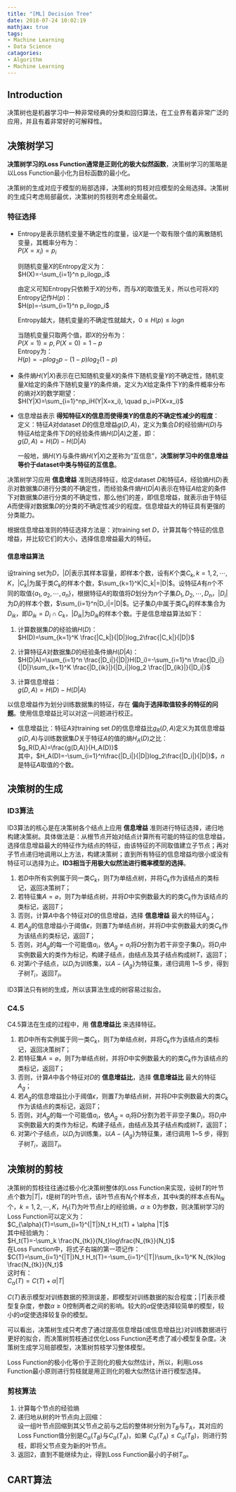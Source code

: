 ```yaml
---
title: "[ML] Decision Tree"
date: 2018-07-24 10:02:19
mathjax: true
tags:
- Machine Learning
- Data Science
catagories:
- Algorithm
- Machine Learning
---
```

## Introduction
决策树也是机器学习中一种非常经典的分类和回归算法，在工业界有着非常广泛的应用，并且有着非常好的可解释性。

## 决策树学习
__决策树学习的Loss Function通常是正则化的极大似然函数__，决策树学习的策略是以Loss Function最小化为目标函数的最小化。

决策树的生成对应于模型的局部选择，决策树的剪枝对应模型的全局选择。决策树的生成只考虑局部最优，决策树的剪枝则考虑全局最优。

### 特征选择
* Entropy是表示随机变量不确定性的度量，设$X$是一个取有限个值的离散随机变量，其概率分布为：  
  $P(X=x_i)=p_i$
    
  则随机变量$X$的Entropy定义为：  
  $H(X)=-\sum_{i=1}^n p_ilogp_i$

  由定义可知Entropy只依赖于$X$的分布，而与$X$的取值无关，所以也可将$X$的Entropy记作$H(p)$：  
  $H(p)=-\sum_{i=1}^n p_ilogp_i$

  Entropy越大，随机变量的不确定性就越大，$0\leq H(p)\leq logn$

  当随机变量只取两个值，即$X$的分布为：  
  $P(X=1)=p, P(X=0)=1-p$  
  Entropy为：  
  $H(p)=-plog_2p-(1-p)log_2(1-p)$

* 条件熵$H(Y|X)$表示在已知随机变量$X$的条件下随机变量$Y$的不确定性，随机变量$X$给定的条件下随机变量$Y$的条件熵，定义为$X$给定条件下$Y$的条件概率分布的熵对$X$的数学期望：  
  $H(Y|X)=\sum_{i=1}^np_iH(Y|X=x_i), \quad p_i=P(X=x_i)$

* 信息增益表示 __得知特征$X$的信息而使得类$Y$的信息的不确定性减少的程度__：  
  定义：特征$A$对dataset $D$的信息增益$g(D,A)$，定义为集合$D$的经验熵$H(D)$与特征$A$给定条件下$D$的经验条件熵$H(D|A)$之差，即：  
  $g(D,A)=H(D)-H(D|A)$  

  一般地，熵$H(Y)$与条件熵$H(Y|X)$之差称为“互信息”，__决策树学习中的信息增益等价于dataset中类与特征的互信息__。

决策树学习应用 __信息增益__ 准则选择特征，给定dataset $D$和特征$A$，经验熵$H(D)$表示对数据集$D$进行分类的不确定性，而经验条件熵$H(D|A)$表示在特征$A$给定的条件下对数据集$D$进行分类的不确定性，那么他们的差，即信息增益，就表示由于特征$A$而使得对数据集$D$的分类的不确定性减少的程度。信息增益大的特征具有更强的分类能力。

根据信息增益准则的特征选择方法是：对training set $D$，计算其每个特征的信息增益，并比较它们的大小，选择信息增益最大的特征。

#### 信息增益算法
设training set为$D$，$|D|$表示其样本容量，即样本个数，设有$K$个类$C_k,k=1,2,\cdots,K$，$|C_k|$为属于类$C_k$的样本个数，$\sum_{k=1}^K|C_k|=|D|$。设特征$A$有$n$个不同的取值$\{a_1,a_2,\cdots,a_n\}$，根据特征$A$的取值将$D$划分为$n$个子集$D_1,D_2,\cdots,D_n$，$|D_i|$为$D_i$的样本个数，$\sum_{i=1}^n|D_i|=|D|$。记子集$D_i$中属于类$C_k$的样本集合为$D_{ik}$，即$D_{ik}=D_i\cap C_k$，$|D_{ik}|$为$D_{ik}$的样本个数。于是信息增益算法如下：
1. 计算数据集$D$的经验熵$H(D)$：  
   $H(D)=\sum_{k=1}^K \frac{|C_k|}{|D|}log_2\frac{|C_k|}{|D|}$

2. 计算特征$A$对数据集$D$的经验条件熵$H(D|A)$：  
   $H(D|A)=\sum_{i=1}^n \frac{|D_i|}{|D|}H(D_i)=-\sum_{i=1}^n \frac{|D_i|}{|D|}\sum_{k=1}^K \frac{|D_{ik}|}{|D_i|}log_2 \frac{|D_{ik}|}{|D_i|}$

3. 计算信息增益：  
   $g(D,A)=H(D)-H(D|A)$

以信息增益作为划分训练数据集的特征，存在 __偏向于选择取值较多的特征的问题__。使用信息增益比可以对这一问题进行校正。

* 信息增益比：特征$A$对training set $D$的信息增益比$g_R(D,A)$定义为其信息增益$g(D,A)$与训练数据集$D$关于特征$A$的值的熵$H_A(D)$之比：  
  $g_R(D,A)=\frac{g(D,A)}{H_A(D)}$  
  其中，$H_A(D)=-\sum_{i=1}^n\frac{|D_i|}{|D|}log_2\frac{|D_i|}{|D|}$，$n$是特征$A$取值的个数。

## 决策树的生成
### ID3算法
ID3算法的核心是在决策树各个结点上应用 __信息增益__ 准则进行特征选择，递归地构建决策树。具体做法是：从根节点开始对结点计算所有可能的特征的信息增益，选择信息增益最大的特征作为结点的特征，由该特征的不同取值建立子节点；再对子节点递归地调用以上方法，构建决策树；直到所有特征的信息增益均很小或没有特征可以选择为止。__ID3相当于用极大似然法进行概率模型的选择__。

1. 若$D$中所有实例属于同一类$C_k$，则$T$为单结点树，并将$C_k$作为该结点的类标记，返回决策树$T$；
2. 若特征集$A=\varnothing$，则$T$为单结点树，并将$D$中实例数最大的的类$C_k$作为该结点的类标记，返回$T$；
3. 否则，计算$A$中各个特征对$D$的信息增益，选择 __信息增益__ 最大的特征$A_g$；
4. 若$A_g$的信息增益小于阈值$\epsilon$，则置$T$为单结点树，并将$D$中实例数最大的类$C_k$作为该结点的类标记，返回$T$；
5. 否则，对$A_g$的每一个可能值$a_i$，依$A_g=a_i$将$D$分割为若干非空子集$D_i$，将$D_i$中实例数最大的类作为标记，构建子结点，由结点及其子结点构成树$T$，返回$T$；
6. 对第$i$个子结点，以$D_i$为训练集，以$A-\{A_g\}$为特征集，递归调用 1~5 步，得到子树$T_i$，返回$T_i$。

ID3算法只有树的生成，所以该算法生成的树容易过拟合。

### C4.5
C4.5算法在生成的过程中，用 __信息增益比__ 来选择特征。

1. 若$D$中所有实例属于同一类$C_k$，则$T$为单结点树，并将$C_k$作为该结点的类标记，返回决策树$T$；
2. 若特征集$A=\varnothing$，则$T$为单结点树，并将$D$中实例数最大的的类$C_k$作为该结点的类标记，返回$T$；
3. 否则，计算$A$中各个特征对$D$的 __信息增益比__，选择 __信息增益比__ 最大的特征$A_g$；
4. 若$A_g$的信息增益比小于阈值$\epsilon$，则置$T$为单结点树，并将$D$中实例数最大的类$C_k$作为该结点的类标记，返回$T$；
5. 否则，对$A_g$的每一个可能值$a_i$，依$A_g=a_i$将$D$分割为若干非空子集$D_i$，将$D_i$中实例数最大的类作为标记，构建子结点，由结点及其子结点构成树$T$，返回$T$；
6. 对第$i$个子结点，以$D_i$为训练集，以$A-\{A_g\}$为特征集，递归调用 1~5 步，得到子树$T_i$，返回$T_i$。

## 决策树的剪枝
决策树的剪枝往往通过极小化决策树整体的Loss Function来实现，设树$T$的叶节点个数为$|T|$，$t$是树$T$的叶节点，该叶节点有$N_t$个样本点，其中$k$类的样本点有$N_{tk}$个，$k=1,2,\cdots,K$，$H_t(T)$为叶节点$t$上的经验熵，$\alpha\geq 0$为参数，则决策树学习的Loss Function可以定义为：  
$C_{\alpha}(T)=\sum_{i=1}^{|T|}N_t H_t(T) + \alpha |T|$  
其中经验熵为：  
$H_t(T)=-\sum_k \frac{N_{tk}}{N_t}log\frac{N_{tk}}{N_t}$  
在Loss Function中，将式子右端的第一项记作：  
$C(T)=\sum_{i=1}^{|T|}N_t H_t(T)=-\sum_{i=1}^{|T|}\sum_{k=1}^K N_{tk}log \frac{N_{tk}}{N_t}$  
这时有：  
$C_{\alpha}(T)=C(T)+\alpha|T|$

$C(T)$表示模型对训练数据的预测误差，即模型对训练数据的拟合程度；$|T|$表示模型复杂度，参数$\alpha\geq 0$控制两者之间的影响。较大的$\alpha$促使选择较简单的模型，较小的$\alpha$促使选择较复杂的模型。

可以看出，决策树生成只考虑了通过提高信息增益(或信息增益比)对训练数据进行更好的拟合，而决策树剪枝通过优化Loss Function还考虑了减小模型复杂度。决策树生成学习局部模型，决策树剪枝学习整体模型。

Loss Function的极小化等价于正则化的极大似然估计，所以，利用Loss Function最小原则进行剪枝就是用正则化的极大似然估计进行模型选择。

### 剪枝算法
1. 计算每个节点的经验熵
2. 递归地从树的叶节点向上回缩：  
   设一组叶节点回缩到其父节点之前与之后的整体树分别为$T_B$与$T_A$，其对应的Loss Function值分别是$C_{\alpha}(T_B)$与$C_{\alpha}(T_A)$，如果 $C_{\alpha}(T_A)\leq C_{\alpha}(T_B)$，则进行剪枝，即将父节点变为新的叶节点。
3. 返回2，直到不能继续为止，得到Loss Function最小的子树$T_{\alpha}$。

## CART算法

